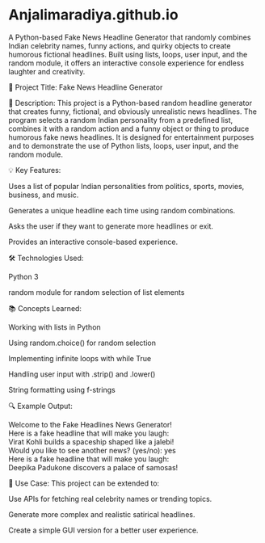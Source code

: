 # Anjalimaradiya.github.io
A Python-based Fake News Headline Generator that randomly combines Indian celebrity names, funny actions, and quirky objects to create humorous fictional headlines. Built using lists, loops, user input, and the random module, it offers an interactive console experience for endless laughter and creativity.

🎯 Project Title: Fake News Headline Generator

📄 Description:
This project is a Python-based random headline generator that creates funny, fictional, and obviously unrealistic news headlines.
The program selects a random Indian personality from a predefined list, combines it with a random action and a funny object or thing to produce humorous fake news headlines.
It is designed for entertainment purposes and to demonstrate the use of Python lists, loops, user input, and the random module.

💡 Key Features:

Uses a list of popular Indian personalities from politics, sports, movies, business, and music.

Generates a unique headline each time using random combinations.

Asks the user if they want to generate more headlines or exit.

Provides an interactive console-based experience.

🛠️ Technologies Used:

Python 3

random module for random selection of list elements

📚 Concepts Learned:

Working with lists in Python

Using random.choice() for random selection

Implementing infinite loops with while True

Handling user input with .strip() and .lower()

String formatting using f-strings

🔍 Example Output:

Welcome to the Fake Headlines News Generator!  
Here is a fake headline that will make you laugh:  
Virat Kohli builds a spaceship shaped like a jalebi!  
Would you like to see another news? (yes/no): yes  
Here is a fake headline that will make you laugh:  
Deepika Padukone discovers a palace of samosas!  


📌 Use Case:
This project can be extended to:

Use APIs for fetching real celebrity names or trending topics.

Generate more complex and realistic satirical headlines.

Create a simple GUI version for a better user experience.
